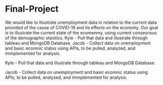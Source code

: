 # Final-Project
We would like to Illustrate unemployment data in relation to the current data provided of the cause of COVID-19 and its effects on the economy. Our goal is to illustrate the current state of the ecomenmy, using current consesnsus of the demographic staistics.
Kyle - Pull that data and illustrate through tableau and MongoDB Database. Jacob - Collect data on unemployment and basic ecomnic status using APIs, to be pulled, analyzed, and immplemented for analysis.








Kyle - Pull that data and illustrate through tableau and MongoDB Database.






Jacob - Collect data on unemployment and basic ecomnic status using APIs, to be pulled, analyzed, and immplemented for analysis.
